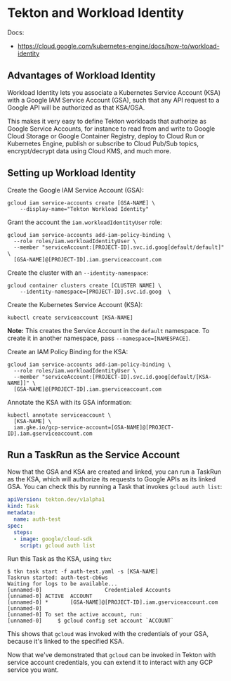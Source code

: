 # Tekton and Workload Identity

Docs:

* https://cloud.google.com/kubernetes-engine/docs/how-to/workload-identity

## Advantages of Workload Identity

Workload Identity lets you associate a Kubernetes Service Account (KSA) with a Google IAM Service Account (GSA), such that any API request to a Google API will be authorized as that KSA/GSA.

This makes it very easy to define Tekton workloads that authorize as Google Service Accounts, for instance to read from and write to Google Cloud Storage or Google Container Registry, deploy to Cloud Run or Kubernetes Engine, publish or subscribe to Cloud Pub/Sub topics, encrypt/decrypt data using Cloud KMS, and much more.

## Setting up Workload Identity

Create the Google IAM Service Account (GSA):

```
gcloud iam service-accounts create [GSA-NAME] \
    --display-name="Tekton Workload Identity"
```

Grant the account the `iam.workloadIdentityUser` role:

```
gcloud iam service-accounts add-iam-policy-binding \
  --role roles/iam.workloadIdentityUser \
  --member "serviceAccount:[PROJECT-ID].svc.id.goog[default/default]" \
  [GSA-NAME]@[PROJECT-ID].iam.gserviceaccount.com
```

Create the cluster with an `--identity-namespace`:

```
gcloud container clusters create [CLUSTER NAME] \
    --identity-namespace=[PROJECT-ID].svc.id.goog  \
```

Create the Kubernetes Service Account (KSA):

```
kubectl create serviceaccount [KSA-NAME]
```

**Note:** This creates the Service Account in the `default` namespace. To create it in another namespace, pass `--namespace=[NAMESPACE]`.

Create an IAM Policy Binding for the KSA:

```
gcloud iam service-accounts add-iam-policy-binding \
  --role roles/iam.workloadIdentityUser \
  --member "serviceAccount:[PROJECT-ID].svc.id.goog[default/[KSA-NAME]]" \
  [GSA-NAME]@[PROJECT-ID].iam.gserviceaccount.com
```

Annotate the KSA with its GSA information:

```
kubectl annotate serviceaccount \
  [KSA-NAME] \
  iam.gke.io/gcp-service-account=[GSA-NAME]@[PROJECT-ID].iam.gserviceaccount.com
```

## Run a TaskRun as the Service Account

Now that the GSA and KSA are created and linked, you can run a TaskRun as the KSA, which will authorize its requests to Google APIs as its linked GSA. You can check this by running a Task that invokes `gcloud auth list`:

```yaml
apiVersion: tekton.dev/v1alpha1
kind: Task
metadata:
  name: auth-test
spec:
  steps:
  - image: google/cloud-sdk
    script: gcloud auth list
```

Run this Task as the KSA, using `tkn`:

```
$ tkn task start -f auth-test.yaml -s [KSA-NAME]
Taskrun started: auth-test-cb6ws
Waiting for logs to be available...
[unnamed-0]                    Credentialed Accounts
[unnamed-0] ACTIVE  ACCOUNT
[unnamed-0] *       [GSA-NAME]@[PROJECT-ID].iam.gserviceaccount.com
[unnamed-0] 
[unnamed-0] To set the active account, run:
[unnamed-0]     $ gcloud config set account `ACCOUNT`
```

This shows that `gcloud` was invoked with the credentials of your GSA, because it's linked to the specified KSA.

Now that we've demonstrated that `gcloud` can be invoked in Tekton  with service account credentials, you can extend it to interact with any GCP service you want.

